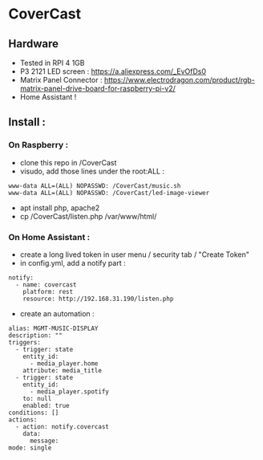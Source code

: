 # CoverCast

## Hardware 

* Tested in RPI 4 1GB
* P3 2121 LED screen : https://a.aliexpress.com/_EvOfDs0
* Matrix Panel Connector : https://www.electrodragon.com/product/rgb-matrix-panel-drive-board-for-raspberry-pi-v2/
* Home Assistant ! 

## Install : 

### On Raspberry : 
* clone this repo in /CoverCast
* visudo, add those lines under the root:ALL : 
```
www-data ALL=(ALL) NOPASSWD: /CoverCast/music.sh
www-data ALL=(ALL) NOPASSWD: /CoverCast/led-image-viewer
```
* apt install php, apache2
* cp /CoverCast/listen.php /var/www/html/

### On Home Assistant :
* create a long lived token in user menu / security tab / "Create Token"
* in config.yml, add a notify part : 
```
notify:
  - name: covercast
    platform: rest
    resource: http://192.168.31.190/listen.php
```
* create an automation : 
```
alias: MGMT-MUSIC-DISPLAY
description: ""
triggers:
  - trigger: state
    entity_id:
      - media_player.home
    attribute: media_title
  - trigger: state
    entity_id:
      - media_player.spotify
    to: null
    enabled: true
conditions: []
actions:
  - action: notify.covercast
    data:
      message:
mode: single
```


